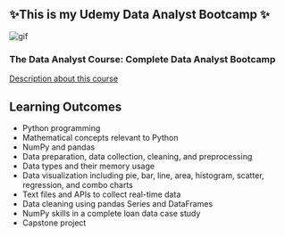 ## ✨This is my Udemy Data Analyst Bootcamp ✨
![gif](https://64.media.tumblr.com/e1e1e446b5c5c332359bd1f5e53525a7/bd2096bfb4dbb8c5-57/s540x810/1b1c058ae9d7d54e303225e551e5dbcf6c18035b.gif)

### The Data Analyst Course: Complete Data Analyst Bootcamp

[Description about this course](https://www.udemy.com/course/the-data-analyst-course-complete-data-analyst-bootcamp/)

## Learning Outcomes

- Python programming
- Mathematical concepts relevant to Python
- NumPy and pandas
- Data preparation, data collection, cleaning, and preprocessing
- Data types and their memory usage
- Data visualization including pie, bar, line, area, histogram, scatter, regression, and combo charts
- Text files and APIs to collect real-time data
- Data cleaning using pandas Series and DataFrames
- NumPy skills in a complete loan data case study
- Capstone project
